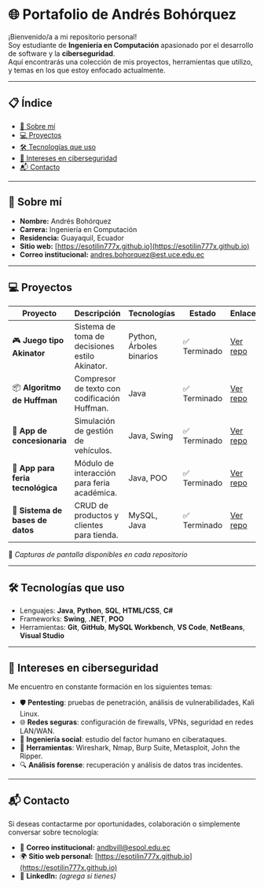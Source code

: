 # 🌐 Portafolio de Andrés Bohórquez

¡Bienvenido/a a mi repositorio personal!  
Soy estudiante de **Ingeniería en Computación** apasionado por el desarrollo de software y la **ciberseguridad**.  
Aquí encontrarás una colección de mis proyectos, herramientas que utilizo, y temas en los que estoy enfocado actualmente.

---

## 📋 Índice

- [👤 Sobre mí](#-sobre-mí)
- [💻 Proyectos](#-proyectos)
- [🛠️ Tecnologías que uso](#-tecnologías-que-uso)
- [🔐 Intereses en ciberseguridad](#-intereses-en-ciberseguridad)
- [📬 Contacto](#-contacto)

---

## 👤 Sobre mí

- **Nombre:** Andrés Bohórquez  
- **Carrera:** Ingeniería en Computación  
- **Residencia:** Guayaquil, Ecuador  
- **Sitio web:** [https://esotilin777x.github.io](https://esotilin777x.github.io)  
- **Correo institucional:** andres.bohorquez@est.uce.edu.ec  

---

## 💻 Proyectos

| Proyecto | Descripción | Tecnologías | Estado | Enlace |
|---------|-------------|-------------|--------|--------|
| 🎮 **Juego tipo Akinator** | Sistema de toma de decisiones estilo Akinator. | Python, Árboles binarios | ✅ Terminado | [Ver repo](https://github.com/AndresSalazar19/ED_P1_Sistema-de-Toma-de-Decisiones_Grupo09.git) |
| 📦 **Algoritmo de Huffman** | Compresor de texto con codificación Huffman. | Java | ✅ Terminado | [Ver repo](https://github.com/esotilin777x/MD_P5_Grupo05.git) |
| 🚗 **App de concesionaria** | Simulación de gestión de vehículos. | Java, Swing | ✅ Terminado | [Ver repo](https://github.com/AndresSalazar19/ED_P1_Grupo09.git) |
| 🎪 **App para feria tecnológica** | Módulo de interacción para feria académica. | Java, POO | ✅ Terminado | [Ver repo](https://github.com/miguelmml12/POO-P3-G06.git) |
| 🛒 **Sistema de bases de datos** | CRUD de productos y clientes para tienda. | MySQL, Java | ✅ Terminado | [Ver repo](https://github.com/esotilin777x/Sistema-de-bases-de-datos.git) |

📸 *Capturas de pantalla disponibles en cada repositorio*

---

## 🛠️ Tecnologías que uso

- Lenguajes: **Java**, **Python**, **SQL**, **HTML/CSS**, **C#**
- Frameworks: **Swing**, **.NET**, **POO**
- Herramientas: **Git**, **GitHub**, **MySQL Workbench**, **VS Code**, **NetBeans**, **Visual Studio**

---

## 🔐 Intereses en ciberseguridad

Me encuentro en constante formación en los siguientes temas:

- 🛡️ **Pentesting**: pruebas de penetración, análisis de vulnerabilidades, Kali Linux.
- 🌐 **Redes seguras**: configuración de firewalls, VPNs, seguridad en redes LAN/WAN.
- 🧠 **Ingeniería social**: estudio del factor humano en ciberataques.
- 🧰 **Herramientas**: Wireshark, Nmap, Burp Suite, Metasploit, John the Ripper.
- 🔍 **Análisis forense**: recuperación y análisis de datos tras incidentes.

---

## 📬 Contacto

Si deseas contactarme por oportunidades, colaboración o simplemente conversar sobre tecnología:

- 📧 **Correo institucional:** andbvill@espol.edu.ec
- 🌍 **Sitio web personal:** [https://esotilin777x.github.io](https://esotilin777x.github.io)
- 💼 **LinkedIn:** *(agrega si tienes)*




